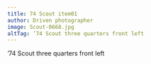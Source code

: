 ```yaml
---
title: 74 Scout item01
author: Driven photographer
image: Scout-0668.jpg
altTag: ’74 Scout three quarters front left
---
```


’74 Scout three quarters front left